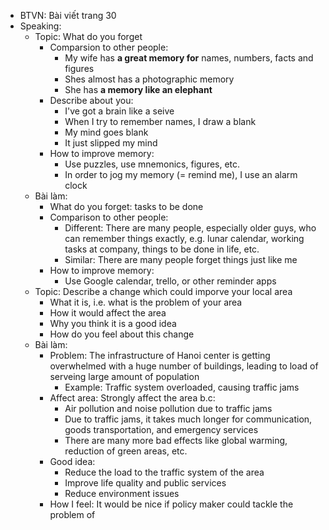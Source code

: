 * BTVN: Bài viết trang 30
* Speaking:
    * Topic: What do you forget
        * Comparsion to other people:
            * My wife has **a great memory for** names, numbers, facts and figures
            * Shes almost has a photographic memory
            * She has **a memory like an elephant**
        * Describe about you:
            * I've got a brain like a seive
            * When I try to remember names, I draw a blank
            * My mind goes blank
            * It just slipped my mind
        * How to improve memory: 
            * Use puzzles, use mnemonics, figures, etc.
            * In order to jog my memory (= remind me), I use an alarm clock
    * Bài làm:
        * What do you forget: tasks to be done
        * Comparison to other people:
            * Different: There are many people, especially older guys, who can remember things exactly, e.g. lunar calendar, working tasks at company, things to be done in life, etc.
            * Similar: There are many people forget things just like me
        * How to improve memory:
            * Use Google calendar, trello, or other reminder apps
    * Topic: Describe a change which could imporve your local area
        * What it is, i.e. what is the problem of your area
        * How it would affect the area
        * Why you think it is a good idea
        * How do you feel about this change
    * Bài làm:
        * Problem: The infrastructure of Hanoi center is getting overwhelmed with a huge number of buildings, leading to load of serveing large amount of population
            * Example: Traffic system overloaded, causing traffic jams
        * Affect area: Strongly affect the area b.c:
            * Air pollution and noise pollution due to traffic jams
            * Due to traffic jams, it takes much longer for communication, goods transportation, and emergency services
            * There are many more bad effects like global warming, reduction of green areas, etc.
        * Good idea: 
            * Reduce the load to the traffic system of the area
            * Improve life quality and public services
            * Reduce environment issues
        * How I feel: It would be nice if policy maker could tackle the problem of 